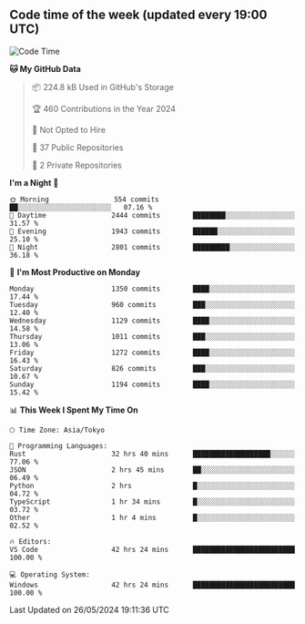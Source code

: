 ## Code time of the week (updated every 19:00 UTC)

<!--START_SECTION:waka-->
![Code Time](http://img.shields.io/badge/Code%20Time-3%2C132%20hrs%2011%20mins-blue)

**🐱 My GitHub Data** 

> 📦 224.8 kB Used in GitHub's Storage 
 > 
> 🏆 460 Contributions in the Year 2024
 > 
> 🚫 Not Opted to Hire
 > 
> 📜 37 Public Repositories 
 > 
> 🔑 2 Private Repositories 
 > 
**I'm a Night 🦉** 

```text
🌞 Morning                554 commits         ██░░░░░░░░░░░░░░░░░░░░░░░   07.16 % 
🌆 Daytime                2444 commits        ████████░░░░░░░░░░░░░░░░░   31.57 % 
🌃 Evening                1943 commits        ██████░░░░░░░░░░░░░░░░░░░   25.10 % 
🌙 Night                  2801 commits        █████████░░░░░░░░░░░░░░░░   36.18 % 
```
📅 **I'm Most Productive on Monday** 

```text
Monday                   1350 commits        ████░░░░░░░░░░░░░░░░░░░░░   17.44 % 
Tuesday                  960 commits         ███░░░░░░░░░░░░░░░░░░░░░░   12.40 % 
Wednesday                1129 commits        ████░░░░░░░░░░░░░░░░░░░░░   14.58 % 
Thursday                 1011 commits        ███░░░░░░░░░░░░░░░░░░░░░░   13.06 % 
Friday                   1272 commits        ████░░░░░░░░░░░░░░░░░░░░░   16.43 % 
Saturday                 826 commits         ███░░░░░░░░░░░░░░░░░░░░░░   10.67 % 
Sunday                   1194 commits        ████░░░░░░░░░░░░░░░░░░░░░   15.42 % 
```


📊 **This Week I Spent My Time On** 

```text
🕑︎ Time Zone: Asia/Tokyo

💬 Programming Languages: 
Rust                     32 hrs 40 mins      ███████████████████░░░░░░   77.06 % 
JSON                     2 hrs 45 mins       ██░░░░░░░░░░░░░░░░░░░░░░░   06.49 % 
Python                   2 hrs               █░░░░░░░░░░░░░░░░░░░░░░░░   04.72 % 
TypeScript               1 hr 34 mins        █░░░░░░░░░░░░░░░░░░░░░░░░   03.72 % 
Other                    1 hr 4 mins         █░░░░░░░░░░░░░░░░░░░░░░░░   02.52 % 

🔥 Editors: 
VS Code                  42 hrs 24 mins      █████████████████████████   100.00 % 

💻 Operating System: 
Windows                  42 hrs 24 mins      █████████████████████████   100.00 % 
```


 Last Updated on 26/05/2024 19:11:36 UTC
<!--END_SECTION:waka-->